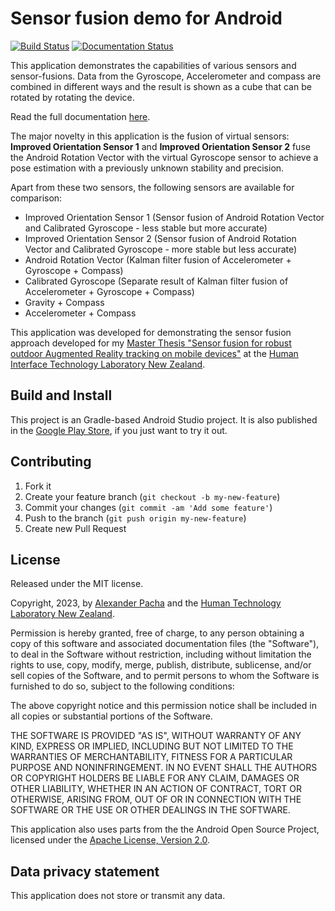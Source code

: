 # Sensor fusion demo for Android

[![Build Status](https://app.bitrise.io/app/46b5cf7adea1286f/status.svg?token=MZUhPFZvIBiaTSEinY9zUQ&branch=master)](https://app.bitrise.io/app/46b5cf7adea1286f)
[![Documentation Status](https://readthedocs.org/projects/sensor-fusion-demo/badge/?version=latest)](http://sensor-fusion-demo.readthedocs.io/en/latest/?badge=latest)

This application demonstrates the capabilities of various sensors and sensor-fusions. Data from the Gyroscope, Accelerometer and compass are combined in different ways and the result is shown as a cube that can be rotated by rotating the device.


Read the full documentation [here](http://sensor-fusion-demo.readthedocs.io).

The major novelty in this application is the fusion of virtual sensors: **Improved Orientation Sensor 1** and **Improved Orientation Sensor 2** fuse the Android Rotation Vector with the virtual Gyroscope sensor to achieve a pose estimation with a previously unknown stability and precision.

Apart from these two sensors, the following sensors are available for comparison:

- Improved Orientation Sensor 1 (Sensor fusion of Android Rotation Vector and Calibrated Gyroscope - less stable but more accurate)
- Improved Orientation Sensor 2 (Sensor fusion of Android Rotation Vector and Calibrated Gyroscope - more stable but less accurate)
- Android Rotation Vector (Kalman filter fusion of Accelerometer + Gyroscope + Compass)
- Calibrated Gyroscope (Separate result of Kalman filter fusion of Accelerometer + Gyroscope + Compass)
- Gravity + Compass
- Accelerometer + Compass

This application was developed for demonstrating the sensor fusion approach developed for my [Master Thesis "Sensor fusion for robust outdoor Augmented Reality tracking on mobile devices"](https://alexanderpacha.files.wordpress.com/2017/05/masterthesis-pacha.pdf) at the [Human Interface Technology Laboratory New Zealand](http://www.hitlabnz.org).

## Build and Install

This project is an Gradle-based Android Studio project. It is also published in the [Google Play Store](https://play.google.com/store/apps/details?id=org.hitlabnz.sensor_fusion_demo), if you just want to try it out. 

## Contributing

1. Fork it
2. Create your feature branch (`git checkout -b my-new-feature`)
3. Commit your changes (`git commit -am 'Add some feature'`)
4. Push to the branch (`git push origin my-new-feature`)
5. Create new Pull Request

## License

Released under the MIT license.

Copyright, 2023, by [Alexander Pacha](http://alexanderpacha.com) and the [Human Technology Laboratory New Zealand](http://www.hitlabnz.org).

Permission is hereby granted, free of charge, to any person obtaining a copy
of this software and associated documentation files (the "Software"), to deal
in the Software without restriction, including without limitation the rights
to use, copy, modify, merge, publish, distribute, sublicense, and/or sell
copies of the Software, and to permit persons to whom the Software is
furnished to do so, subject to the following conditions:

The above copyright notice and this permission notice shall be included in
all copies or substantial portions of the Software.

THE SOFTWARE IS PROVIDED "AS IS", WITHOUT WARRANTY OF ANY KIND, EXPRESS OR
IMPLIED, INCLUDING BUT NOT LIMITED TO THE WARRANTIES OF MERCHANTABILITY,
FITNESS FOR A PARTICULAR PURPOSE AND NONINFRINGEMENT. IN NO EVENT SHALL THE
AUTHORS OR COPYRIGHT HOLDERS BE LIABLE FOR ANY CLAIM, DAMAGES OR OTHER
LIABILITY, WHETHER IN AN ACTION OF CONTRACT, TORT OR OTHERWISE, ARISING FROM,
OUT OF OR IN CONNECTION WITH THE SOFTWARE OR THE USE OR OTHER DEALINGS IN
THE SOFTWARE.

This application also uses parts from the the Android Open Source Project, licensed under the [Apache License, Version 2.0]( http://www.apache.org/licenses/LICENSE-2.0).

## Data privacy statement

This application does not store or transmit any data.

